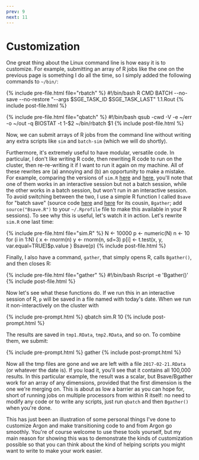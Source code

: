```yaml
---
prev: 9
next: 11
---
```


# Customization

One great thing about the Linux command line is how easy it is to customize.  For example, submitting an array of R jobs like the one on the previous page is something I do all the time, so I simply added the following commands to `~/bin/`:

{% include pre-file.html file="rbatch" %}
#!/bin/bash
R CMD BATCH --no-save --no-restore "--args $SGE_TASK_ID $SGE_TASK_LAST" $1 .$1.Rout
{% include post-file.html %}

{% include pre-file.html file="qbatch" %}
#!/bin/bash
qsub -cwd -V -e ~/err -o ~/out -q BIOSTAT -t 1-$2 ~/bin/rbatch $1
{% include post-file.html %}

Now, we can submit arrays of R jobs from the command line without writing any
extra scripts like `sim` and `batch-sim` (which we will do shortly).

Furthermore, it's extremely useful to have modular, versatile code.  In
particular, I don't like writing R code, then rewriting R code to run on the
cluster, then re-re-writing it if I want to run it again on my machine.  All of
these rewrites are (a) annoying and (b) an opportunity to make a mistake.  For
example, comparing the versions of `sim.R` [here](i.html) and [here](ii.html),
you'll note that one of them works in an interactive session but not a batch
session, while the other works in a batch session, but won't run in an
interactive session.  To avoid switching between the two, I use a simple R
function I called `Bsave` for "batch save" (source code [here](misc/Bsave.R) and
[here](misc/Bgather.R) for its cousin, `Bgather`; add `source("Bsave.R")` to
your `~/.Rprofile` file to make this available in your R sessions).  To see why
this is useful, let's watch it in action.  Let's rewrite `sim.R` one last time:

{% include pre-file.html file="sim.R" %}
N <- 10000
p <- numeric(N)
n <- 10
for (i in 1:N) {
  x <- rnorm(n)
  y <- rnorm(n, sd=3)
  p[i] <- t.test(x, y, var.equal=TRUE)$p.value
}
Bsave(p)
{% include post-file.html %}

Finally, I also have a command, `gather`, that simply opens R, calls `Bgather()`, and then closes R:

{% include pre-file.html file="gather" %}
#!/bin/bash
Rscript -e 'Bgather()'
{% include post-file.html %}

Now let's see what these functions do.  If we run this in an interactive session of R, `p` will be saved in a file named with today's date.  When we run it non-interactively on the cluster with

{% include pre-prompt.html %}
qbatch sim.R 10
{% include post-prompt.html %}

The results are saved in `tmp1.RData`, `tmp2.RData`, and so on.  To combine them, we submit:

{% include pre-prompt.html %}
gather
{% include post-prompt.html %}

Now all the tmp files are gone and we are left with a file `2017-02-21.RData` (or whatever the date is).  If you load it, you'll see that it contains all 100,000 results.  In this particular example, the result was a scalar, but Bsave/Bgather work for an array of any dimensions, provided that the first dimension is the one we're merging on.  This is about as low a barrier as you can hope for, short of running jobs on multiple processors from within R itself: no need to modify any code or to write any scripts, just run `qbatch` and then `Bgather()` when you're done.

This has just been an illustration of some personal things I've done to customize Argon and make transitioning code to and from Argon go smoothly.  You're of course welcome to use these tools yourself, but my main reason for showing this was to demonstrate the kinds of customization possible so that you can think about the kind of helping scripts you might want to write to make your work easier.
